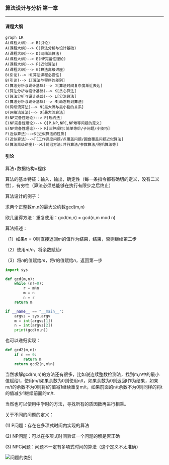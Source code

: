 ### 算法设计与分析 第一章

---

#### 课程大纲

```mermaid
graph LR
A(课程大纲)--> B(引论) 
A(课程大纲)--> C(算法分析与设计基础)
A(课程大纲)--> D(网络流算法)
A(课程大纲)--> E(NP完备性理论)
A(课程大纲)--> F(近似算法)
A(课程大纲)--> G(算法高级讲座)
B(引论)--> H[算法课程必要性]
B(引论)--> I[算法与程序的差别]
C(算法分析与设计基础)--> J[算法时间复杂度渐近表达]
C(算法分析与设计基础)--> K[贪心算法]
C(算法分析与设计基础)--> L[分治算法]
C(算法分析与设计基础)--> M[动态规划算法]
D(网络流算法)--> N[最大流与最小割的关系]
D(网络流算法)--> O[最大流算法]
E(NP完备性理论)--> P[规约法]
E(NP完备性理论)--> Q[P,NP,NPC,NP难等问题的定义]
E(NP完备性理论)--> R[三种规约:简单等价/子问题/小技巧]
F(近似算法)-->S[近似算法的性质]
F(近似算法)-->T[工作调度问题/点覆盖问题/圆盘覆盖问题近似算法]
G(算法高级讲座)-->U[前沿方法:并行算法/参数算法/随机算法等]
```

#### 引论

算法+数据结构=程序

算法的基本特征：输入，输出，确定性（每一条指令都有确切的定义，没有二义性），有穷性（算法必须总能够在执行有限步之后终止）

算法设计的例子：

求两个正整数m,n的最大公约数gcd(m,n)

欧几里得方法：重复使用：gcd(m,n) = gcd(n,m mod n)

算法描述：

（1）如果$n=0$则直接返回$m$的值作为结果，结束，否则继续第二步

（2）使用$m/n$，将余数赋给$r$

（3）将$n$的值赋给$m$，将$r$的值赋给$n$，返回第一步

```python
import sys

def gcd(m,n):
	while (n!=0):
		r = m%n
		m = n
		n = r
	return m

if __name__ == "__main__":
	argvs = sys.argv
	m = int(argvs[1])
	n = int(argvs[2])
	print(gcd(m,n))	
```

也可以递归实现：

```python
def gcd2(m,n):
	if n == 0:
		return m
	return gcd2(n,m%n)
```

当然求解gcd(m,n)的方法还有很多，比如说连续整数检测法，找到m,n中的最小值赋给t，使用m/t如果余数为0则使用n/t，如果余数为0则返回t作为结果，如果m/t的余数不为0则将t的值减1继续重复m/t，如果前面的n/t余数不为0则同样的将t的值减少1继续前面的m/t.

当然也可以使用中学时的方法，寻找所有的质因数再进行相乘。

关于不同的问题的定义：

(1) P问题：存在在多项式时间内实现的算法

(2) NP问题：可以在多项式时间验证一个问题的解是否正确

(3) NPC问题：问题不一定有多项式时间的算法（这个定义不太准确）

![问题的类别](/pics/1.png)